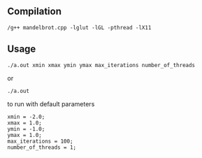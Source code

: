 ## Compilation
```
/g++ mandelbrot.cpp -lglut -lGL -pthread -lX11
```
## Usage
```
./a.out xmin xmax ymin ymax max_iterations number_of_threads
```
or
```
./a.out
```
to run with default parameters
```
xmin = -2.0;
xmax = 1.0;
ymin = -1.0;
ymax = 1.0;
max_iterations = 100;
number_of_threads = 1;
```